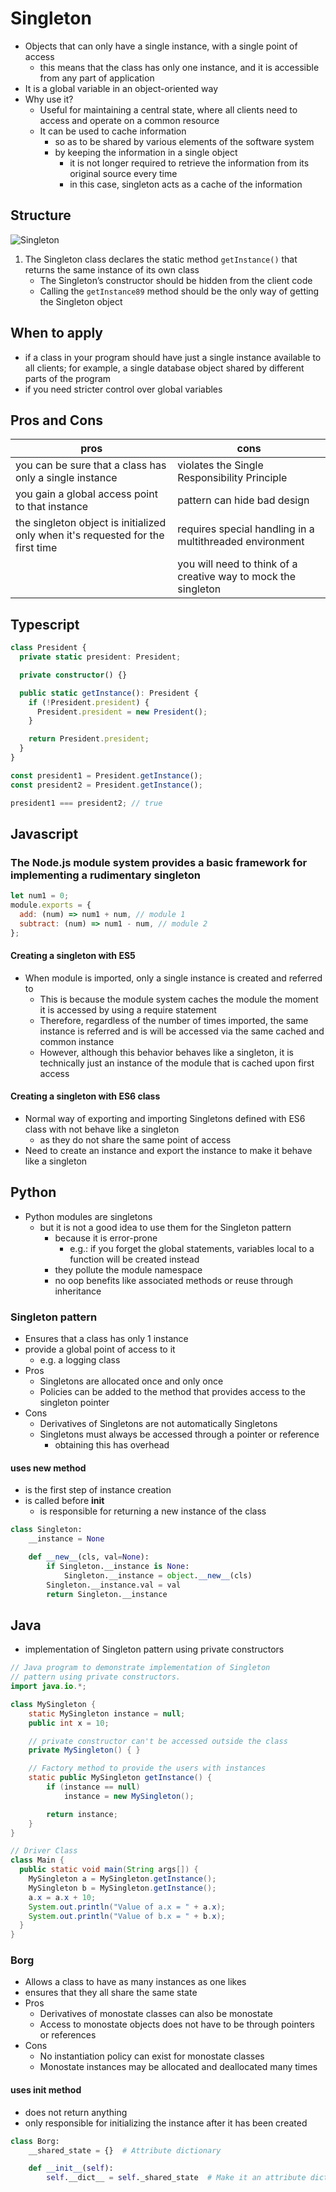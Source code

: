 # Singleton

- Objects that can only have a single instance, with a single point of access
  - this means that the class has only one instance, and it is accessible from any part of application
- It is a global variable in an object-oriented way
- Why use it?
  - Useful for maintaining a central state, where all clients need to access and operate on a common resource
  - It can be used to cache information
    - so as to be shared by various elements of the software system
    - by keeping the information in a single object
      - it is not longer required to retrieve the information from its original source every time
      - in this case, singleton acts as a cache of the information

## Structure

![Singleton](../../images/singleton.png)

1. The Singleton class declares the static method `getInstance()` that returns the same instance of its own class
   - The Singleton’s constructor should be hidden from the client code
   - Calling the `getInstance89` method should be the only way of getting the Singleton object

## When to apply

- if a class in your program should have just a single instance available to all clients; for example, a single database object shared by different parts of the program
- if you need stricter control over global variables

## Pros and Cons

| pros                                                                            | cons                                                           |
| ------------------------------------------------------------------------------- | -------------------------------------------------------------- |
| you can be sure that a class has only a single instance                         | violates the Single Responsibility Principle                   |
| you gain a global access point to that instance                                 | pattern can hide bad design                                    |
| the singleton object is initialized only when it's requested for the first time | requires special handling in a multithreaded environment       |
|                                                                                 | you will need to think of a creative way to mock the singleton |

## Typescript

```ts
class President {
  private static president: President;

  private constructor() {}

  public static getInstance(): President {
    if (!President.president) {
      President.president = new President();
    }

    return President.president;
  }
}

const president1 = President.getInstance();
const president2 = President.getInstance();

president1 === president2; // true
```

## Javascript

### The Node.js module system provides a basic framework for implementing a rudimentary singleton

```javascript
let num1 = 0;
module.exports = {
  add: (num) => num1 + num, // module 1
  subtract: (num) => num1 - num, // module 2
};
```

#### Creating a singleton with ES5

- When module is imported, only a single instance is created and referred to
  - This is because the module system caches the module the moment it is accessed by using a require statement
  - Therefore, regardless of the number of times imported, the same instance is referred and is will be accessed via the same cached and common instance
  - However, although this behavior behaves like a singleton, it is technically just an instance of the module that is cached upon first access

#### Creating a singleton with ES6 class

- Normal way of exporting and importing Singletons defined with ES6 class with not behave like a singleton
  - as they do not share the same point of access
- Need to create an instance and export the instance to make it behave like a singleton

## Python

- Python modules are singletons
  - but it is not a good idea to use them for the Singleton pattern
    - because it is error-prone
      - e.g.: if you forget the global statements, variables local to a function will be created instead
    - they pollute the module namespace
    - no oop benefits like associated methods or reuse through inheritance

### Singleton pattern

- Ensures that a class has only 1 instance
- provide a global point of access to it
  - e.g. a logging class
- Pros
  - Singletons are allocated once and only once
  - Policies can be added to the method that provides access to the singleton pointer
- Cons
  - Derivatives of Singletons are not automatically Singletons
  - Singletons must always be accessed through a pointer or reference
    - obtaining this has overhead

#### uses new method

- is the first step of instance creation
- is called before **init**
  - is responsible for returning a new instance of the class

```python
class Singleton:
    __instance = None

    def __new__(cls, val=None):
        if Singleton.__instance is None:
            Singleton.__instance = object.__new__(cls)
        Singleton.__instance.val = val
        return Singleton.__instance
```

## Java

- implementation of Singleton pattern using private constructors

```java
// Java program to demonstrate implementation of Singleton
// pattern using private constructors.
import java.io.*;

class MySingleton {
	static MySingleton instance = null;
	public int x = 10;

	// private constructor can't be accessed outside the class
	private MySingleton() { }

	// Factory method to provide the users with instances
	static public MySingleton getInstance() {
		if (instance == null)
			instance = new MySingleton();

		return instance;
	}
}

// Driver Class
class Main {
  public static void main(String args[]) {
    MySingleton a = MySingleton.getInstance();
    MySingleton b = MySingleton.getInstance();
    a.x = a.x + 10;
    System.out.println("Value of a.x = " + a.x);
    System.out.println("Value of b.x = " + b.x);
  }
}
```

### Borg

- Allows a class to have as many instances as one likes
- ensures that they all share the same state
- Pros
  - Derivatives of monostate classes can also be monostate
  - Access to monostate objects does not have to be through pointers or references
- Cons
  - No instantiation policy can exist for monostate classes
  - Monostate instances may be allocated and deallocated many times

#### uses init method

- does not return anything
- only responsible for initializing the instance after it has been created

```python
class Borg:
    __shared_state = {}  # Attribute dictionary

    def __init__(self):
        self.__dict__ = self._shared_state  # Make it an attribute dictionary
```
